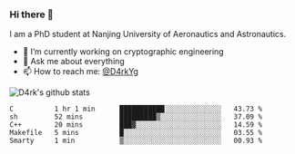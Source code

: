 ### Hi there 👋

I am a PhD student at Nanjing University of Aeronautics and Astronautics.

- 🔭 I’m currently working on cryptographic engineering
- 💬 Ask me about everything
- 📫 How to reach me: [@D4rkYg](https://twitter.com/D4rkYg)

![D4rk's github stats](https://github-readme-stats.vercel.app/api?username=dd4rk&show_icons=true&title_color=fff&icon_color=79ff97&text_color=9f9f9f&bg_color=151515)

<!--START_SECTION:waka-->
```text
C          1 hr 1 min      ███████████░░░░░░░░░░░░░░   43.73 % 
sh         52 mins         █████████▒░░░░░░░░░░░░░░░   37.09 % 
C++        20 mins         ███▓░░░░░░░░░░░░░░░░░░░░░   14.59 % 
Makefile   5 mins          █░░░░░░░░░░░░░░░░░░░░░░░░   03.55 % 
Smarty     1 min           ▒░░░░░░░░░░░░░░░░░░░░░░░░   00.93 % 
```
<!--END_SECTION:waka-->

